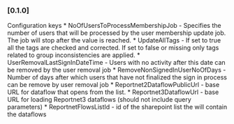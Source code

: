 ### [0.1.0]
Configuration keys
    * NoOfUsersToProcessMembershipJob - Specifies the number of users that will be processed by the user membership update job. The job will stop after the value is reached.
    * UpdateAllTags - If set to true all the tags are checked and corrected. If set to false or missing only tags related to group inconsistencies are applied.
    * UserRemovalLastSignInDateTime - Users with no activity after this date can be removed by the user removal job
    * RemoveNonSignedInUserNoOfDays - Number of days after which users that have not finalized the sign in process can be remove by user removal job
    * Reportnet2DataflowPublicUrl - base URL for dataflow that opens from the list.
    * Reportnet3DataflowUrl - base URL for loading Reportnet3 dataflows (should not include query parameters)
    * ReportnetFlowsListId - id of the sharepoint list the will contain the dataflows